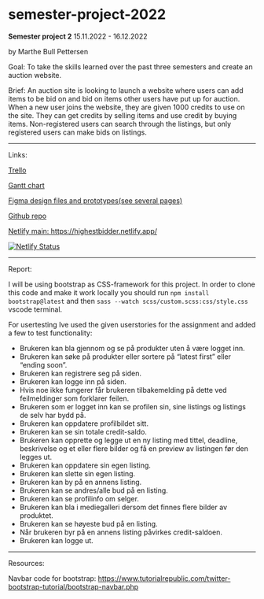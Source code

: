 # semester-project-2022

<strong>Semester project 2</strong> 15.11.2022 - 16.12.2022

by Marthe Bull Pettersen


Goal:
To take the skills learned over the past three semesters and create an auction website.

Brief:
An auction site is looking to launch a website where users can add items to be bid on and bid on items other users have put up for auction.
When a new user joins the website, they are given 1000 credits to use on the site. They can get credits by selling items and use credit by buying items. Non-registered users can search through the listings, but only registered users can make bids on listings.

---

Links:

<a href="https://trello.com/b/mR3xnHO4/semester-project-2">Trello</a>

<a href="https://www.figma.com/file/RFc5emi6a6jUG75sDU1LoM/Semester-project-2?node-id=1%3A5&t=Z288Z6YUHHkhpNHh-0">Gantt chart</a>

<a href="https://www.figma.com/file/RFc5emi6a6jUG75sDU1LoM/Semester-project-2?node-id=1%3A4&t=Z288Z6YUHHkhpNHh-0">Figma design files and prototypes(see several pages)</a>

<a href="https://github.com/marthebull/semester-project-2">Github repo</a>

<a href="https://highestbidder.netlify.app/">Netlify main: https://highestbidder.netlify.app/</a>

[![Netlify Status](https://api.netlify.com/api/v1/badges/136014c1-ac0b-46d0-bde0-78a661fbf175/deploy-status)](https://app.netlify.com/sites/highestbidder/deploys) 

---

Report:

I will be using bootstrap as CSS-framework for this project.
In order to clone this code and make it work locally you should run `npm install bootstrap@latest` and then `sass --watch scss/custom.scss:css/style.css` vscode terminal.

For usertesting Ive used the given userstories for the assignment and added a few to test functionality:

- Brukeren kan bla gjennom og se på produkter uten å være logget inn.
- Brukeren kan søke på produkter eller sortere på “latest first” eller “ending soon”.
- Brukeren kan registrere seg på siden.
- Brukeren kan logge inn på siden.
- Hvis noe ikke fungerer får brukeren tilbakemelding på dette ved feilmeldinger som forklarer feilen.
- Brukeren som er logget inn kan se profilen sin, sine listings og listings de selv har bydd på.
- Brukeren kan oppdatere profilbildet sitt.
- Brukeren kan se sin totale credit-saldo.
- Brukeren kan opprette og legge ut en ny listing med tittel, deadline, beskrivelse og et eller flere bilder og få en preview av listingen før den legges ut.
- Brukeren kan oppdatere sin egen listing.
- Brukeren kan slette sin egen listing.
- Brukeren kan by på en annens listing.
- Brukeren kan se andres/alle bud på en listing.
- Brukeren kan se profilinfo om selger.
- Brukeren kan bla i mediegalleri dersom det finnes flere bilder av produktet.
- Brukeren kan se høyeste bud på en listing.
- Når brukeren byr på en annens listing påvirkes credit-saldoen.
- Brukeren kan logge ut.

---

Resources:

Navbar code for bootstrap: https://www.tutorialrepublic.com/twitter-bootstrap-tutorial/bootstrap-navbar.php
